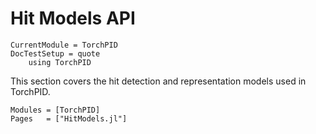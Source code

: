 # Hit Models API

```@meta
CurrentModule = TorchPID
DocTestSetup = quote
    using TorchPID
```

This section covers the hit detection and representation models used in TorchPID.

```@autodocs
Modules = [TorchPID]
Pages   = ["HitModels.jl"]
```